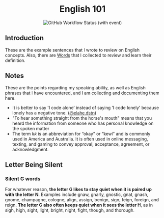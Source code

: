 <h1 align="center"> English 101 </h1>

<p align="center">
  <img alt="GitHub Workflow Status (with event)" src="https://img.shields.io/github/actions/workflow/status/1995parham-learning/english101/spell.yaml?style=for-the-badge&logo=github&label=Spell">
</p>

## Introduction

These are the example sentences that I wrote to review on English concepts.
Also, there are [Words](./words.org) that I collected to review and learn their definition.

## Notes

These are the points regarding my speaking ability, as well as English phrases that I have encountered,
and I am collecting and documenting them here.

- It is better to say 'I code alone' instead of saying 'I code lonely' because lonely has a negative tone. ([@elahe.dstn](https://github.com/elahe-dastan))
- "To hear something straight from the horse's mouth" means that you heard the information from someone who has personal knowledge on the spoken matter
- The term _kk_ is an abbreviation for “okay” or “kewl” and is commonly used in America and Australia.
  It is often used in online messaging, texting, and gaming to convey approval, acceptance, agreement, or acknowledgment.

## Letter Being Silent

### Silent G words

For whatever reason, **the letter G likes to stay quiet when it is paired up with the letter N**.
Examples include gnaw, gnarly, gnostic, gnat, gnash, gnome, champagne, cologne, align, assign, benign, sign, feign, foreign, and reign.
**The letter G also often keeps quiet when it sees the letter H**, as in sigh, high, sight, light, bright, night, fight, though, and thorough.
